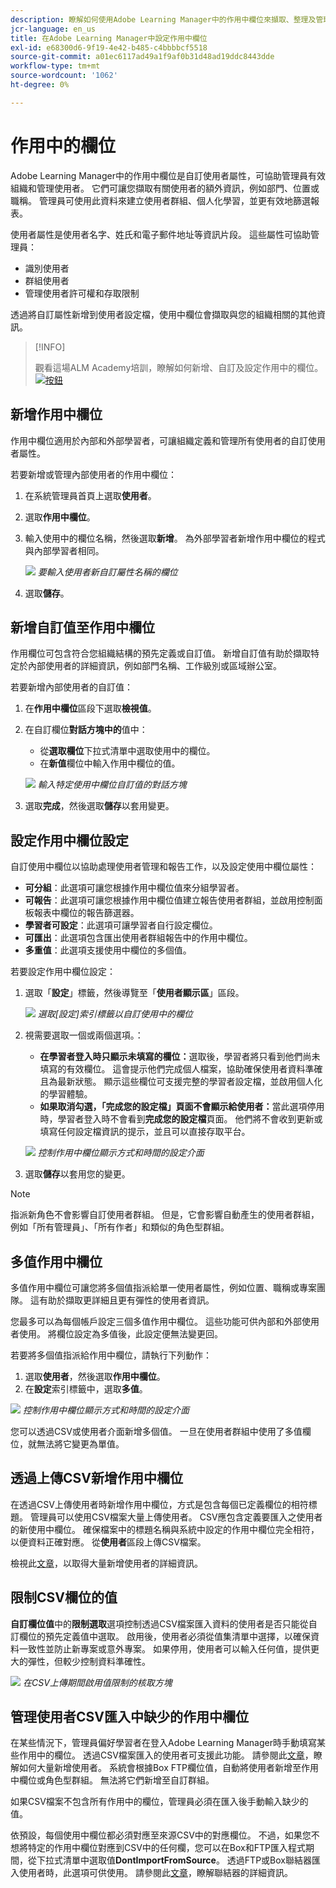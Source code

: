 ```yaml
---
description: 瞭解如何使用Adobe Learning Manager中的作用中欄位來擷取、整理及管理自訂使用者資訊。 透過彈性的欄位設定，改善報告、篩選和使用者區隔。
jcr-language: en_us
title: 在Adobe Learning Manager中設定作用中欄位
exl-id: e68300d6-9f19-4e42-b485-c4bbbbcf5518
source-git-commit: a01ec6117ad49a1f9af0b31d48ad19ddc8443dde
workflow-type: tm+mt
source-wordcount: '1062'
ht-degree: 0%

---
```


# 作用中的欄位

Adobe Learning Manager中的作用中欄位是自訂使用者屬性，可協助管理員有效組織和管理使用者。 它們可讓您擷取有關使用者的額外資訊，例如部門、位置或職稱。 管理員可使用此資料來建立使用者群組、個人化學習，並更有效地篩選報表。

使用者屬性是使用者名字、姓氏和電子郵件地址等資訊片段。 這些屬性可協助管理員：

* 識別使用者
* 群組使用者
* 管理使用者許可權和存取限制

透過將自訂屬性新增到使用者設定檔，使用中欄位會擷取與您的組織相關的其他資訊。

>[!INFO]
>
>觀看這場ALM Academy培訓，瞭解如何新增、自訂及設定作用中的欄位。<br>[![按鈕](assets/launch-training-button.png)](https://content.adobelearningmanageracademy.com/app/learner?accountId=98632#/course/7555741)</br>

## 新增作用中欄位

作用中欄位適用於內部和外部學習者，可讓組織定義和管理所有使用者的自訂使用者屬性。

若要新增或管理內部使用者的作用中欄位：

1. 在系統管理員首頁上選取&#x200B;**使用者**。

2. 選取&#x200B;**作用中欄位**。

3. 輸入使用中的欄位名稱，然後選取&#x200B;**新增**。 為外部學習者新增作用中欄位的程式與內部學習者相同。

   ![](assets/add-active-field-alm.png)
   _要輸入使用者新自訂屬性名稱的欄位_

4. 選取&#x200B;**儲存**。

## 新增自訂值至作用中欄位

作用欄位可包含符合您組織結構的預先定義或自訂值。 新增自訂值有助於擷取特定於內部使用者的詳細資訊，例如部門名稱、工作級別或區域辦公室。

若要新增內部使用者的自訂值：

1. 在&#x200B;**作用中欄位**&#x200B;區段下選取&#x200B;**檢視值**。
2. 在自訂欄位&#x200B;**對話方塊中的**&#x200B;值中：

   * 從&#x200B;**選取欄位**&#x200B;下拉式清單中選取使用中的欄位。
   * 在&#x200B;**新值**&#x200B;欄位中輸入作用中欄位的值。

   ![](assets/add-value-active-fields.png)
   _輸入特定使用中欄位自訂值的對話方塊_

3. 選取&#x200B;**完成**，然後選取&#x200B;**儲存**&#x200B;以套用變更。

## 設定作用中欄位設定

自訂使用中欄位以協助處理使用者管理和報告工作，以及設定使用中欄位屬性：

* **可分組**：此選項可讓您根據作用中欄位值來分組學習者。
* **可報告**：此選項可讓您根據作用中欄位值建立報告使用者群組，並啟用控制面板報表中欄位的報告篩選器。
* **學習者可設定**：此選項可讓學習者自行設定欄位。
* **可匯出**：此選項包含匯出使用者群組報告中的作用中欄位。
* **多重值**：此選項支援使用中欄位的多個值。

若要設定作用中欄位設定：

1. 選取「**設定**」標籤，然後導覽至「**使用者顯示區**」區段。

   ![](assets/settings-active-field.png)
   _選取[設定]索引標籤以自訂使用中的欄位_

2. 視需要選取一個或兩個選項。：

   * **在學習者登入時只顯示未填寫的欄位：**&#x200B;選取後，學習者將只看到他們尚未填寫的有效欄位。 這會提示他們完成個人檔案，協助確保使用者資料準確且為最新狀態。 顯示這些欄位可支援完整的學習者設定檔，並啟用個人化的學習體驗。
   * **如果取消勾選，「完成您的設定檔」頁面不會顯示給使用者：**&#x200B;當此選項停用時，學習者登入時不會看到&#x200B;**完成您的設定檔**&#x200B;頁面。 他們將不會收到更新或填寫任何設定檔資訊的提示，並且可以直接存取平台。

   ![](assets/user-display-alm.png)
   _控制作用中欄位顯示方式和時間的設定介面_

3. 選取&#x200B;**儲存**&#x200B;以套用您的變更。

>[!NOTE]
>
>指派新角色不會影響自訂使用者群組。 但是，它會影響自動產生的使用者群組，例如「所有管理員」、「所有作者」和類似的角色型群組。

## 多值作用中欄位

多值作用中欄位可讓您將多個值指派給單一使用者屬性，例如位置、職稱或專案團隊。 這有助於擷取更詳細且更有彈性的使用者資訊。

您最多可以為每個帳戶設定三個多值作用中欄位。 這些功能可供內部和外部使用者使用。 將欄位設定為多值後，此設定便無法變更回。

若要將多個值指派給作用中欄位，請執行下列動作：

1. 選取&#x200B;**使用者**，然後選取&#x200B;**作用中欄位**。
2. 在&#x200B;**設定**&#x200B;索引標籤中，選取&#x200B;**多值**。

![](assets/multi-values.png)
_控制作用中欄位顯示方式和時間的設定介面_

您可以透過CSV或使用者介面新增多個值。 一旦在使用者群組中使用了多值欄位，就無法將它變更為單值。

## 透過上傳CSV新增作用中欄位

在透過CSV上傳使用者時新增作用中欄位，方式是包含每個已定義欄位的相符標題。 管理員可以使用CSV檔案大量上傳使用者。 CSV應包含定義要匯入之使用者的新使用中欄位。 確保檔案中的標題名稱與系統中設定的作用中欄位完全相符，以便資料正確對應。 從&#x200B;**使用者**&#x200B;區段上傳CSV檔案。

檢視此[文章](/help/migrated/administrators/feature-summary/add-users-user-groups.md)，以取得大量新增使用者的詳細資訊。

## 限制CSV欄位的值

**自訂欄位值**&#x200B;中的&#x200B;**限制選取**&#x200B;選項控制透過CSV檔案匯入資料的使用者是否只能從自訂欄位的預先定義值中選取。 啟用後，使用者必須從值集清單中選擇，以確保資料一致性並防止新專案或意外專案。 如果停用，使用者可以輸入任何值，提供更大的彈性，但較少控制資料準確性。

![](assets/restrict-active.png)
_在CSV上傳期間啟用值限制的核取方塊_

## 管理使用者CSV匯入中缺少的作用中欄位

在某些情況下，管理員偏好學習者在登入Adobe Learning Manager時手動填寫某些作用中的欄位。 透過CSV檔案匯入的使用者可支援此功能。 請參閱此[文章](/help/migrated/administrators/feature-summary/add-users-user-groups.md)，瞭解如何大量新增使用者。 系統會根據Box FTP欄位值，自動將使用者新增至作用中欄位或角色型群組。 無法將它們新增至自訂群組。

如果CSV檔案不包含所有作用中的欄位，管理員必須在匯入後手動輸入缺少的值。

依預設，每個使用中欄位都必須對應至來源CSV中的對應欄位。 不過，如果您不想將特定的作用中欄位對應到CSV中的任何欄，您可以在Box和FTP匯入程式期間，從下拉式清單中選取值&#x200B;**DontImportFromSource**。 透過FTP或Box聯結器匯入使用者時，此選項可供使用。 請參閱此[文章](https://experienceleague.adobe.com/zh-hant/docs/learning-manager/using/integration/connectors)，瞭解聯結器的詳細資訊。


